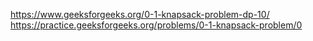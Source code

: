 https://www.geeksforgeeks.org/0-1-knapsack-problem-dp-10/
https://practice.geeksforgeeks.org/problems/0-1-knapsack-problem/0

